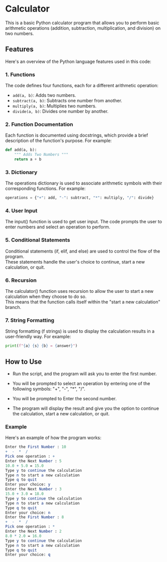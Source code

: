 # Calculator

This is a basic Python calculator program that allows you to perform basic arithmetic operations (addition, subtraction, multiplication, and division) on two numbers.

## Features

Here's an overview of the Python language features used in this code:

### 1. Functions

The code defines four functions, each for a different arithmetic operation:

- `add(a, b)`: Adds two numbers.
- `subtract(a, b)`: Subtracts one number from another.
- `multiply(a, b)`: Multiplies two numbers.
- `divide(a, b)`: Divides one number by another.

### 2. Function Documentation

Each function is documented using docstrings, which provide a brief description of the function's purpose. For example:

```python
def add(a, b):
    """ Adds Two Numbers """
    return a + b
```
### 3. Dictionary
The operations dictionary is used to associate arithmetic symbols with their corresponding functions. For example:
```python
operations = {"+": add, "-": subtract, "*": multiply, "/": divide}
```
### 4. User Input
The input() function is used to get user input. The code prompts the user to enter numbers and select an operation to perform.

### 5. Conditional Statements
Conditional statements (if, elif, and else) are used to control the flow of the program.  
These statements handle the user's choice to continue, start a new calculation, or quit.

### 6. Recursion
The calculator() function uses recursion to allow the user to start a new calculation when they choose to do so.  
This means that the function calls itself within the "start a new calculation" branch.

### 7. String Formatting
String formatting (f strings) is used to display the calculation results in a user-friendly way. For example:
```python
print(f"{a} {s} {b} = {answer}")
```
## How to Use
- Run the script, and the program will ask you to enter the first number.

- You will be prompted to select an operation by entering one of the following symbols: "+", "-", "*", "/".

- You will be prompted to Enter the second number.

- The program will display the result and give you the option to continue the calculation, start a new calculation, or quit.

### Example
Here's an example of how the program works:
```mathematica
Enter the First Number : 10
+  -  *  /
Pick one operation : +
Enter the Next Number : 5
10.0 + 5.0 = 15.0
Type y to continue the calculation
Type n to start a new calculation
Type q to quit
Enter your choice: y
Enter the Next Number : 3
15.0 + 3.0 = 18.0
Type y to continue the calculation
Type n to start a new calculation
Type q to quit
Enter your choice: n
Enter the First Number : 8
+  -  *  /
Pick one operation : *
Enter the Next Number : 2
8.0 * 2.0 = 16.0
Type y to continue the calculation
Type n to start a new calculation
Type q to quit
Enter your choice: q
```